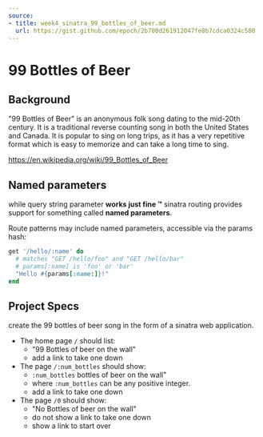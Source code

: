 ```yaml
---
source:
- title: week4_sinatra_99_bottles_of_beer.md
  url: https://gist.github.com/epoch/2b700d261912047fe8b7cdca0324c580
---
```


# 99 Bottles of Beer

## Background

"99 Bottles of Beer" is an anonymous folk song dating to the mid-20th century.
It is a traditional reverse counting song in both the United States and Canada.
It is popular to sing on long trips, as it has a very repetitive format which is
easy to memorize and can take a long time to sing.

https://en.wikipedia.org/wiki/99_Bottles_of_Beer

## Named parameters

while query string parameter **works just fine &trade;** sinatra routing
provides support for something called **named parameters**.

Route patterns may include named parameters, accessible via the params hash:

```ruby
get '/hello/:name' do
  # matches "GET /hello/foo" and "GET /hello/bar"
  # params[:name] is 'foo' or 'bar'
  "Hello #{params[:name:]}!"
end
```

## Project Specs

create the 99 bottles of beer song in the form of a sinatra web application.

- The home page `/` should list:
  - "99 Bottles of beer on the wall"
  - add a link to take one down
- The page `/:num_bottles` should show:
  - `:num_bottles` bottles of beer on the wall"
  - where `:num_bottles` can be any positive integer.
  - add a link to take one down
- The page `/0` should show:
  - "No Bottles of beer on the wall"
  - do not show a link to take one down
  - show a link to start over
